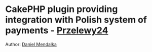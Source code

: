 # CakePHP plugin providing integration with Polish system of payments - [Przelewy24](http://przelewy24.pl)
Author: [Daniel Mendalka](http://about.me/daniel.mendalka)

